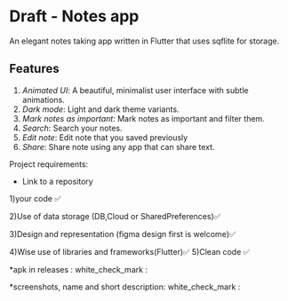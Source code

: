 # Draft - Notes app

An elegant notes taking app written in Flutter that uses sqflite for storage.

## Features
1. *Animated UI*: A beautiful, minimalist user interface with subtle animations.
2. *Dark mode*: Light and dark theme variants.
3. *Mark notes as important*: Mark notes as important and filter them.
4. *Search*: Search your notes.
5. *Edit note*: Edit note that you saved previously
6. *Share*: Share note using any app that can share text.


 Project requirements:
* Link to a repository

1)your code :white_check_mark:

2)Use of data storage (DB,Cloud or SharedPreferences):white_check_mark:

3)Design and representation (figma design first is welcome):white_check_mark:

4)Wise use of libraries and frameworks(Flutter):white_check_mark:
5)Clean code :white_check_mark:

*apk in releases : white_check_mark :

*screenshots, name and short description: white_check_mark :
